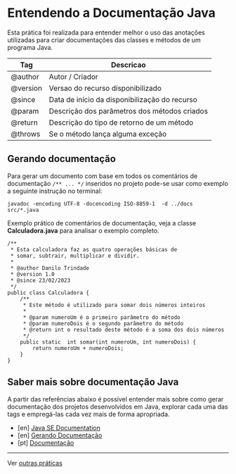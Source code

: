 # Entendendo a Documentação Java

Esta prática foi realizada para entender melhor o uso das anotações utilizadas para criar documentações das classes e métodos de um programa Java.

|Tag|Descricao|
|---|---|
@author|Autor / Criador
@version|Versao do recurso disponibilizado
@since|Data de início da disponibilização do recurso
@param|Descrição dos parâmetros dos métodos criados
@return|Descrição do tipo de retorno de um método
@throws|Se o método lança alguma exceção

## Gerando documentação

Para gerar um documento com base em todos os comentários de documentação `/** ... */` inseridos no projeto pode-se usar como exemplo a seguinte instrução no terminal:

```
javadoc -encoding UTF-8 -docencoding ISO-8859-1  -d ../docs  src/*.java
```

Exemplo prático de comentários de documentação, veja a classe **Calculadora.java** para analisar o exemplo completo.

```
/**
 * Esta calculadora faz as quatro operações básicas de
 * somar, subtrair, multiplicar e dividir.
 * 
 * @author Danilo Trindade
 * @version 1.0
 * @since 23/02/2023
 */
public class Calculadora {
	/**
	 * Este método é utilizado para somar dois números inteiros
	 * 
	 * @param numeroUm é o primeiro parâmetro do método
	 * @param numeroDois é o segundo parâmetro do método
	 * @return int o resultado deste método é a soma dos dois números
	 */
	public static  int somar(int numeroUm, int numeroDois) {
		return numeroUm + numeroDois;
	}
}
```

## Saber mais sobre documentação Java

A partir das referências abaixo é possível entender mais sobre como gerar documentação dos projetos desenvolvidos em Java, explorar cada uma das tags e empregá-las cada vez mais de forma apropriada.

- [en] [Java SE Documentation](https://docs.oracle.com/javase/7/docs/technotes/tools/windows/javadoc.html)
- [en] [Gerando Documentação](https://dev.java/learn/jvm/tools/core/javadoc)
- [pt] [Documentação](https://glysns.gitbook.io/java-basico/sintaxe/documentacao)

---

Ver [outras práticas](https://github.com/danilotc/bootcamp-dio-banco-pan/tree/main/src)